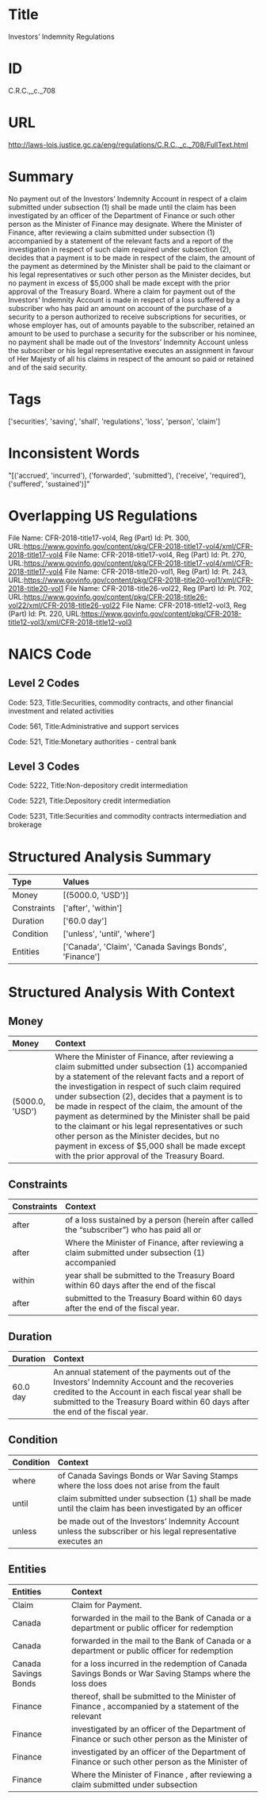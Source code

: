 # Title
Investors’ Indemnity Regulations


# ID
C.R.C.,_c._708

# URL
http://laws-lois.justice.gc.ca/eng/regulations/C.R.C.,_c._708/FullText.html


# Summary
No payment out of the Investors’ Indemnity Account in respect of a claim submitted under subsection (1) shall be made until the claim has been investigated by an officer of the Department of Finance or such other person as the Minister of Finance may designate.
Where the Minister of Finance, after reviewing a claim submitted under subsection (1) accompanied by a statement of the relevant facts and a report of the investigation in respect of such claim required under subsection (2), decides that a payment is to be made in respect of the claim, the amount of the payment as determined by the Minister shall be paid to the claimant or his legal representatives or such other person as the Minister decides, but no payment in excess of $5,000 shall be made except with the prior approval of the Treasury Board.
Where a claim for payment out of the Investors’ Indemnity Account is made in respect of a loss suffered by a subscriber who has paid an amount on account of the purchase of a security to a person authorized to receive subscriptions for securities, or whose employer has, out of amounts payable to the subscriber, retained an amount to be used to purchase a security for the subscriber or his nominee, no payment shall be made out of the Investors’ Indemnity Account unless the subscriber or his legal representative executes an assignment in favour of Her Majesty of all his claims in respect of the amount so paid or retained and of the said security.


# Tags
['securities', 'saving', 'shall', 'regulations', 'loss', 'person', 'claim']


# Inconsistent Words
"[('accrued', 'incurred'), ('forwarded', 'submitted'), ('receive', 'required'), ('suffered', 'sustained')]"


# Overlapping US Regulations
File Name: CFR-2018-title17-vol4, Reg (Part) Id: Pt. 300, URL:https://www.govinfo.gov/content/pkg/CFR-2018-title17-vol4/xml/CFR-2018-title17-vol4
File Name: CFR-2018-title17-vol4, Reg (Part) Id: Pt. 270, URL:https://www.govinfo.gov/content/pkg/CFR-2018-title17-vol4/xml/CFR-2018-title17-vol4
File Name: CFR-2018-title20-vol1, Reg (Part) Id: Pt. 243, URL:https://www.govinfo.gov/content/pkg/CFR-2018-title20-vol1/xml/CFR-2018-title20-vol1
File Name: CFR-2018-title26-vol22, Reg (Part) Id: Pt. 702, URL:https://www.govinfo.gov/content/pkg/CFR-2018-title26-vol22/xml/CFR-2018-title26-vol22
File Name: CFR-2018-title12-vol3, Reg (Part) Id: Pt. 220, URL:https://www.govinfo.gov/content/pkg/CFR-2018-title12-vol3/xml/CFR-2018-title12-vol3



# NAICS Code
## Level 2 Codes
Code: 523, Title:Securities, commodity contracts, and other financial investment and related activities

Code: 561, Title:Administrative and support services

Code: 521, Title:Monetary authorities - central bank




## Level 3 Codes
Code: 5222, Title:Non-depository credit intermediation

Code: 5221, Title:Depository credit intermediation

Code: 5231, Title:Securities and commodity contracts intermediation and brokerage







# Structured Analysis Summary
| Type        | Values                                                 |
|:------------|:-------------------------------------------------------|
| Money       | [(5000.0, 'USD')]                                      |
| Constraints | ['after', 'within']                                    |
| Duration    | ['60.0 day']                                           |
| Condition   | ['unless', 'until', 'where']                           |
| Entities    | ['Canada', 'Claim', 'Canada Savings Bonds', 'Finance'] |


# Structured Analysis With Context
 


## Money
| Money           | Context                                                                                                                                                                                                                                                                                                                                                                                                                                                                                                                                                                |
|:----------------|:-----------------------------------------------------------------------------------------------------------------------------------------------------------------------------------------------------------------------------------------------------------------------------------------------------------------------------------------------------------------------------------------------------------------------------------------------------------------------------------------------------------------------------------------------------------------------|
| (5000.0, 'USD') | Where the Minister of Finance, after reviewing a claim submitted under subsection (1) accompanied by a statement of the relevant facts and a report of the investigation in respect of such claim required under subsection (2), decides that a payment is to be made in respect of the claim, the amount of the payment as determined by the Minister shall be paid to the claimant or his legal representatives or such other person as the Minister decides, but no payment in excess of $5,000 shall be made except with the prior approval of the Treasury Board. |


## Constraints
| Constraints   | Context                                                                                            |
|:--------------|:---------------------------------------------------------------------------------------------------|
| after         | of a loss sustained by a person (herein after called the “subscriber”) who has paid all or         |
| after         | Where the Minister of Finance,  after reviewing a claim submitted under subsection (1) accompanied |
| within        | year shall be submitted to the Treasury Board within 60 days after the end of the fiscal           |
| after         | submitted to the Treasury Board within 60 days after  the end of the fiscal year.                  |


## Duration
| Duration   | Context                                                                                                                                                                                                                              |
|:-----------|:-------------------------------------------------------------------------------------------------------------------------------------------------------------------------------------------------------------------------------------|
| 60.0 day   | An annual statement of the payments out of the Investors’ Indemnity Account and the recoveries credited to the Account in each fiscal year shall be submitted to the Treasury Board within 60 days after the end of the fiscal year. |


## Condition
| Condition   | Context                                                                                                       |
|:------------|:--------------------------------------------------------------------------------------------------------------|
| where       | of Canada Savings Bonds or War Saving Stamps where the loss does not arise from the fault                     |
| until       | claim submitted under subsection (1) shall be made until the claim has been investigated by an officer        |
| unless      | be made out of the Investors’ Indemnity Account unless the subscriber or his legal representative executes an |


## Entities
| Entities             | Context                                                                                                |
|:---------------------|:-------------------------------------------------------------------------------------------------------|
| Claim                | Claim  for Payment.                                                                                    |
| Canada               | forwarded in the mail to the Bank of Canada or a department or public officer for redemption           |
| Canada               | forwarded in the mail to the Bank of Canada or a department or public officer for redemption           |
| Canada Savings Bonds | for a loss incurred in the redemption of Canada Savings Bonds or War Saving Stamps where the loss does |
| Finance              | thereof, shall be submitted to the Minister of Finance , accompanied by a statement of the relevant    |
| Finance              | investigated by an officer of the Department of Finance  or such other person as the Minister of       |
| Finance              | investigated by an officer of the Department of Finance  or such other person as the Minister of       |
| Finance              | Where the Minister of  Finance , after reviewing a claim submitted under subsection                    |


